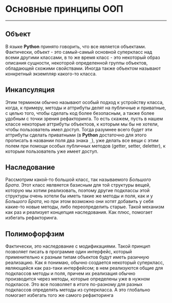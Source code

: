 # Основные принципы ООП
---

## Объект
В языке **Python** принято говорить, что все является объектами. Фактически, объект - это самый-самый основной суперкласс над всеми другими классами, в то же время класс - это некоторый образ описания сущности, некоторой определенной группы объектов, обладающей схожими свойствами. Иногда также объектом называют конкретный экземпляр какого-то класса.

## Инкапсуляция
Этим термином обычно называют особый подход к устройству класса, когда, к примеру, методы и аттрибуты делят на публичные и приватные, с целью того, чтобы сделать код более безопасным, а также более удобным с точки зрения рефакторинга. То есть скажем, пусть в нашем классе некоторые аттрибуты объектоов, к которым мы бы не хотели, чтобы пользователь имел доступ. Тогда разумнее всего будет эти аттрибуты сделать приватными (в **Python** достаточно для этого прописать в названии поля два знака `_`),  уже делать все вещи с этим полем при помощи особых публичных методов (getter, setter, deletter), к которым пользователь уже имеет доступ.

## Наследование
Рассмотрим какой-то большой класс, так называемого *Большого Брата*. Этот класс явлвяется базисным для той структуры вещей, которую мы хотим реализовать, поэтому другие подклассы этой структуры очень хотели бы иметь такие же методы и поля, как и у *Большого Брата*, но при этом возможно они хотят добавить у себя какие-то новые методы, либо переопределить старые. Такой механизм как раз и реализует концепция наследования. Как плюс, помогает избегать рефакторинга.

## Полимофорфзим
Фактически, это наследование с модификациями. Такой принцип позволяет писать в программе один интерфейс, который применительно к разным типам объектов будут иметь разичную реализацию. Как я понимаю, обычно создается некоторый суперкласс, являющейся как раз-таки интерфейсом; в нем реализуются общие для подклассов методы и поля, причем их реализация обычно производится через методы, которые определены уже в нужном подклассе. Это все позволяет в итоге по-разному для разных подклассов определять методы из суперкласса. А это глобально помогает избегать того же самого рефакторинга